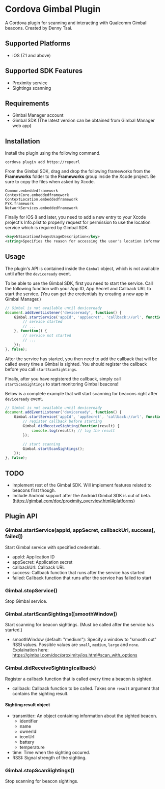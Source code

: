 # Cordova Gimbal Plugin

A Cordova plugin for scanning and interacting with Qualcomm Gimbal beacons.
Created by Denny Tsai.


## Supported Platforms

- iOS (7.1 and above)


## Supported SDK Features

- Proximity service
- Sightings scanning


## Requirements

- Gimbal Manager account
- Gimbal SDK (The latest version can be obtained from Gimbal Manager web app)


## Installation

Install the plugin using the following command.

```text
cordova plugin add https://repourl
```

From the Gimbal SDK, drag and drop the following frameworks from the __Frameworks__ folder to the __Frameworks__ group inside the Xcode project. Be sure to copy the files when asked by Xcode.

```text
Common.embeddedframework
ContextCore.embeddedframework
ContextLocation.embeddedframework
FYX.framework
NetworkServices.embeddedframework
```

Finally for iOS 8 and later, you need to add a new entry to your Xcode project's Info.plist to properly request for permission to use the location service which is required by Gimbal SDK.

```xml
<key>NSLocationAlwaysUsageDescription</key>
<string>Specifies the reason for accessing the user's location information.</string>
```


## Usage

The plugin's API is contained inside the ```Gimbal``` object, which is not available until after the ```deviceready``` event.

To be able to use the Gimbal SDK, first you need to start the service. Call the following function with your App ID, App Secret and Callback URL to start the service. (You can get the credentials by creating a new app in Gimbal Manager.)

```javascript
// Gimbal is not available until deviceready
document.addEventListener('deviceready', function() {
	Gimbal.startService('appId', 'appSecret', 'callback://url', function() {
		// service started
		// ...
	}, function() {
		// service not started
		// ...
	});
}, false);
```

After the service has started, you then need to add the callback that will be called every time a Gimbal is sighted. You should register the callback before you call ```startScanSightings```.

Finally, after you have registered the callback, simply call ```startScanSightings``` to start monitoring Gimbal beacons!

Below is a complete example that will start scanning for beacons right after ```deviceready``` event.

```javascript
// Gimbal is not available until deviceready
document.addEventListener('deviceready', function() {
	Gimbal.startService('appId', 'appSecret', 'callback://url', function() {
		// register callback before starting
		Gimbal.didReceiveSighting(function(result) {
			console.log(result); // log the result
		});

		// start scanning
		Gimbal.startScanSightings();
	});
}, false);
```


## TODO

- Implement rest of the Gimbal SDK. Will implement features related to beacons first though.
- Include Android support after the Android Gimbal SDK is out of beta. (https://gimbal.com/doc/proximity_overview.html#platforms)


## Plugin API

### Gimbal.startService(appId, appSecret, callbackUrl, success[, failed])

Start Gimbal service with specified credentials.

- appId: Application ID
- appSecret: Application secret
- callbackUrl: Callback URL
- success: Callback function that runs after the service has started
- failed: Callback function that runs after the service has failed to start

### Gimbal.stopService()

Stop Gimbal service.

### Gimbal.startScanSightings([smoothWindow])

Start scanning for beacon sightings. (Must be called after the service has started.)

- smoothWindow (default: "medium"): Specify a window to "smooth out" RSSI values. Possible values are ```small```, ```medium```, ```large``` and ```none```. Explaination here: https://gimbal.com/doc/proximity/ios.html#scan_with_options

### Gimbal.didReceiveSighting(callback)

Register a callback function that is called every time a beacon is sighted.

- callback: Callback function to be called. Takes one ```result``` argument that contains the sighting result.

#### Sighting result object

- transmitter: An object containing information about the sighted beacon.
  - identifier
  - name
  - ownerId
  - iconUrl
  - battery
  - temperature
- time: Time when the sighting occured.
- RSSI: Signal strength of the sighting.

### Gimbal.stopScanSightings()

Stop scanning for beacon sightings.
